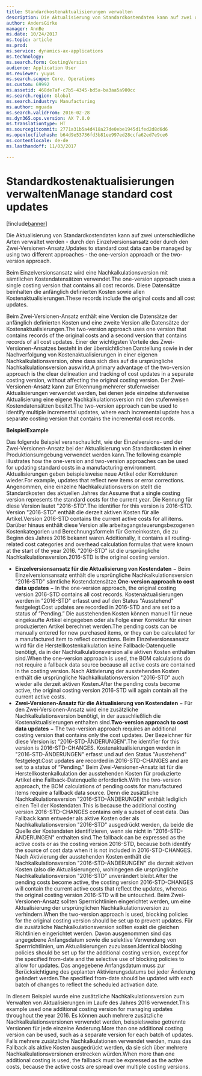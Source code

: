 ```yaml
---
title: Standardkostenaktualisierungen verwalten
description: Die Aktualisierung von Standardkostendaten kann auf zwei unterschiedliche Arten verwaltet werden - durch den Einzelversionsansatz oder durch den Zwei-Versionen-Ansatz.
author: AndersGirke
manager: AnnBe
ms.date: 10/24/2017
ms.topic: article
ms.prod: 
ms.service: dynamics-ax-applications
ms.technology: 
ms.search.form: CostingVersion
audience: Application User
ms.reviewer: yuyus
ms.search.scope: Core, Operations
ms.custom: 69992
ms.assetid: 468de7af-c7b5-4345-bd5a-ba3aa5a900cc
ms.search.region: Global
ms.search.industry: Manufacturing
ms.author: mguada
ms.search.validFrom: 2016-02-28
ms.dyn365.ops.version: AX 7.0.0
ms.translationtype: HT
ms.sourcegitcommit: 2771a31b5a4d418a27de0ebe1945d1fed2d8d6d6
ms.openlocfilehash: b64d9e53736fd3b81ee997ed28ccfa62ed7e9ce6
ms.contentlocale: de-de
ms.lasthandoff: 11/03/2017

---
```


# <a name="manage-standard-cost-updates"></a><span data-ttu-id="dfdf7-103">Standardkostenaktualisierungen verwalten</span><span class="sxs-lookup"><span data-stu-id="dfdf7-103">Manage standard cost updates</span></span>

[!include[banner](../includes/banner.md)]


<span data-ttu-id="dfdf7-104">Die Aktualisierung von Standardkostendaten kann auf zwei unterschiedliche Arten verwaltet werden - durch den Einzelversionsansatz oder durch den Zwei-Versionen-Ansatz.</span><span class="sxs-lookup"><span data-stu-id="dfdf7-104">Updates to standard cost data can be managed by using two different approaches - the one-version approach or the two-version approach.</span></span> 

<span data-ttu-id="dfdf7-105">Beim Einzelversionsansatz wird eine Nachkalkulationsversion mit sämtlichen Kostendatensätzen verwendet.</span><span class="sxs-lookup"><span data-stu-id="dfdf7-105">The one-version approach uses a single costing version that contains all cost records.</span></span> <span data-ttu-id="dfdf7-106">Diese Datensätze beinhalten die anfänglich definierten Kosten sowie allen Kostenaktualisierungen.</span><span class="sxs-lookup"><span data-stu-id="dfdf7-106">These records include the original costs and all cost updates.</span></span>

<span data-ttu-id="dfdf7-107">Beim Zwei-Versionen-Ansatz enthält eine Version die Datensätze der anfänglich definierten Kosten und eine zweite Version alle Datensätze der Kostenaktualisierungen.</span><span class="sxs-lookup"><span data-stu-id="dfdf7-107">The two-version approach uses one version that contains records of the original costs and a second version that contains records of all cost updates.</span></span> <span data-ttu-id="dfdf7-108">Einer der wichtigsten Vorteile des Zwei-Versionen-Ansatzes besteht in der übersichtlichen Darstellung sowie in der Nachverfolgung von Kostenaktualisierungen in einer eigenen Nachkalkulationsversion, ohne dass sich dies auf die ursprüngliche Nachkalkulationsversion auswirkt.</span><span class="sxs-lookup"><span data-stu-id="dfdf7-108">A primary advantage of the two-version approach is the clear delineation and tracking of cost updates in a separate costing version, without affecting the original costing version.</span></span> <span data-ttu-id="dfdf7-109">Der Zwei-Versionen-Ansatz kann zur Erkennung mehrerer stufenweiser Aktualisierungen verwendet werden, bei denen jede einzelne stufenweise Aktualisierung eine eigene Nachkalkulationsversion mit den stufenweisen Kostendatensätzen besitzt.</span><span class="sxs-lookup"><span data-stu-id="dfdf7-109">The two-version approach can be used to identify multiple incremental updates, where each incremental update has a separate costing version that contains the incremental cost records.</span></span> 

<span data-ttu-id="dfdf7-110">**Beispiel**</span><span class="sxs-lookup"><span data-stu-id="dfdf7-110">**Example**</span></span> 

<span data-ttu-id="dfdf7-111">Das folgende Beispiel veranschaulicht, wie der Einzelversions- und der Zwei-Versionen-Ansatz bei der Aktualisierung von Standardkosten in einer Produktionsumgebung verwendet werden kann.</span><span class="sxs-lookup"><span data-stu-id="dfdf7-111">The following example illustrates how the one-version and two-version approaches can be used for updating standard costs in a manufacturing environment.</span></span> <span data-ttu-id="dfdf7-112">Aktualisierungen geben beispielsweise neue Artikel oder Korrekturen wieder.</span><span class="sxs-lookup"><span data-stu-id="dfdf7-112">For example, updates that reflect new items or error corrections.</span></span> <span data-ttu-id="dfdf7-113">Angenommen, eine einzelne Nachkalkulationsversion stellt die Standardkosten des aktuellen Jahres dar.</span><span class="sxs-lookup"><span data-stu-id="dfdf7-113">Assume that a single costing version represents the standard costs for the current year.</span></span> <span data-ttu-id="dfdf7-114">Die Kennung für diese Version lautet "2016-STD".</span><span class="sxs-lookup"><span data-stu-id="dfdf7-114">The identifier for this version is 2016-STD.</span></span> <span data-ttu-id="dfdf7-115">Version "2016-STD" enthält die derzeit aktiven Kosten für alle Artikel.</span><span class="sxs-lookup"><span data-stu-id="dfdf7-115">Version 2016-STD contains the current active costs for all items.</span></span> <span data-ttu-id="dfdf7-116">Darüber hinaus enthält diese Version alle arbeitsgangsteuerungsbezogenen Kostenkategorien und Berechnungsformeln für Gemeinkosten, die zu Beginn des Jahres 2016 bekannt waren.</span><span class="sxs-lookup"><span data-stu-id="dfdf7-116">Additionally, it contains all routing-related cost categories and overhead calculation formulas that were known at the start of the year 2016.</span></span> <span data-ttu-id="dfdf7-117">"2016-STD" ist die ursprüngliche Nachkalkulationsversion.</span><span class="sxs-lookup"><span data-stu-id="dfdf7-117">2016-STD is the original costing version.</span></span>

-   <span data-ttu-id="dfdf7-118">**Einzelversionsansatz für die Aktualisierung von Kostendaten** − Beim Einzelversionsansatz enthält die ursprüngliche Nachkalkulationsversion "2016-STD" sämtliche Kostendatensätze.</span><span class="sxs-lookup"><span data-stu-id="dfdf7-118">**One-version approach to cost data updates** − In the one-version approach, the original costing version 2016-STD contains all cost records.</span></span> <span data-ttu-id="dfdf7-119">Kostenaktualisierungen werden in "2016-STD" erfasst und auf den Status "Ausstehend" festgelegt.</span><span class="sxs-lookup"><span data-stu-id="dfdf7-119">Cost updates are recorded in 2016-STD and are set to a status of ”Pending.”</span></span> <span data-ttu-id="dfdf7-120">Die ausstehenden Kosten können manuell für neue eingekaufte Artikel eingegeben oder als Folge einer Korrektur für einen produzierten Artikel berechnet werden.</span><span class="sxs-lookup"><span data-stu-id="dfdf7-120">The pending costs can be manually entered for new purchased items, or they can be calculated for a manufactured item to reflect corrections.</span></span> <span data-ttu-id="dfdf7-121">Beim Einzelversionsansatz wird für die Herstellkostenkalkulation keine Fallback-Datenquelle benötigt, da in der Nachkalkulationsversion alle aktiven Kosten enthalten sind.</span><span class="sxs-lookup"><span data-stu-id="dfdf7-121">When the one-version approach is used, the BOM calculations do not require a fallback data source because all active costs are contained in the costing version.</span></span> <span data-ttu-id="dfdf7-122">Nach Aktivierung der ausstehenden Kosten enthält die ursprüngliche Nachkalkulationsversion "2016-STD" auch wieder alle derzeit aktiven Kosten.</span><span class="sxs-lookup"><span data-stu-id="dfdf7-122">After the pending costs become active, the original costing version 2016-STD will again contain all the current active costs.</span></span>
-   <span data-ttu-id="dfdf7-123">**Zwei-Versionen-Ansatz für die Aktualisierung von Kostendaten** − Für den Zwei-Versionen-Ansatz wird eine zusätzliche Nachkalkulationsversion benötigt, in der ausschließlich die Kostenaktualisierungen enthalten sind.</span><span class="sxs-lookup"><span data-stu-id="dfdf7-123">**Two-version approach to cost data updates** − The two-version approach requires an additional costing version that contains only the cost updates.</span></span> <span data-ttu-id="dfdf7-124">Der Bezeichner für diese Version ist "2016-STD-ÄNDERUNGEN".</span><span class="sxs-lookup"><span data-stu-id="dfdf7-124">The identifier for this version is 2016-STD-CHANGES.</span></span> <span data-ttu-id="dfdf7-125">Kostenaktualisierungen werden in "2016-STD-ÄNDERUNGEN" erfasst und auf den Status "Ausstehend" festgelegt.</span><span class="sxs-lookup"><span data-stu-id="dfdf7-125">Cost updates are recorded in 2016-STD-CHANGES and are set to a status of “Pending.”</span></span> <span data-ttu-id="dfdf7-126">Beim Zwei-Versionen-Ansatz ist für die Herstellkostenkalkulation der ausstehenden Kosten für produzierte Artikel eine Fallback-Datenquelle erforderlich.</span><span class="sxs-lookup"><span data-stu-id="dfdf7-126">With the two-version approach, the BOM calculations of pending costs for manufactured items require a fallback data source.</span></span> <span data-ttu-id="dfdf7-127">Denn die zusätzliche Nachkalkulationsversion "2016-STD-ÄNDERUNGEN" enthält lediglich einen Teil der Kostendaten.</span><span class="sxs-lookup"><span data-stu-id="dfdf7-127">This is because the additional costing version 2016-STD-CHANGES contains only a subset of cost data.</span></span> <span data-ttu-id="dfdf7-128">Das Fallback kann entweder als aktive Kosten oder als Nachkalkulationsversion "2016-STD" ausgedrückt werden, da beide die Quelle der Kostendaten identifizieren, wenn sie nicht in "2016-STD-ÄNDERUNGEN" enthalten sind.</span><span class="sxs-lookup"><span data-stu-id="dfdf7-128">The fallback can be expressed as the active costs or as the costing version 2016-STD, because both identify the source of cost data when it is not included in 2016-STD-CHANGES.</span></span> <span data-ttu-id="dfdf7-129">Nach Aktivierung der ausstehenden Kosten enthält die Nachkalkulationsversion "2016-STD-ÄNDERUNGEN" die derzeit aktiven Kosten (also die Aktualisierungen), wohingegen die ursprüngliche Nachkalkulationsversion "2016-STD" unverändert bleibt.</span><span class="sxs-lookup"><span data-stu-id="dfdf7-129">After the pending costs become active, the costing version 2016-STD-CHANGES will contain the current active costs that reflect the updates, whereas the original costing version 2016-STD will be untouched.</span></span> <span data-ttu-id="dfdf7-130">Beim Zwei-Versionen-Ansatz sollten Sperrrichtlinien eingerichtet werden, um eine Aktualisierung der ursprünglichen Nachkalkulationsversion zu verhindern.</span><span class="sxs-lookup"><span data-stu-id="dfdf7-130">When the two-version approach is used, blocking policies for the original costing version should be set up to prevent updates.</span></span> <span data-ttu-id="dfdf7-131">Für die zusätzliche Nachkalkulationsversion sollten exakt die gleichen Richtlinien eingerichtet werden. Davon ausgenommen sind das angegebene Anfangsdatum sowie die selektive Verwendung von Sperrrichtlinien, um Aktualisierungen zuzulassen.</span><span class="sxs-lookup"><span data-stu-id="dfdf7-131">Identical blocking policies should be set up for the additional costing version, except for the specified from-date and the selective use of blocking policies to allow for updates.</span></span> <span data-ttu-id="dfdf7-132">Das angegebene Anfangsdatum muss zur Berücksichtigung des geplanten Aktivierungsdatums bei jeder Änderung geändert werden.</span><span class="sxs-lookup"><span data-stu-id="dfdf7-132">The specified from-date should be updated with each batch of changes to reflect the scheduled activation date.</span></span>

<span data-ttu-id="dfdf7-133">In diesem Beispiel wurde eine zusätzliche Nachkalkulationsversion zum Verwalten von Aktualisierungen im Laufe des Jahres 2016 verwendet.</span><span class="sxs-lookup"><span data-stu-id="dfdf7-133">This example used one additional costing version for managing updates throughout the year 2016.</span></span> <span data-ttu-id="dfdf7-134">Es können auch mehrere zusätzliche Nachkalkulationsversionen verwendet werden, beispielsweise getrennte Versionen für jede einzelne Änderung.</span><span class="sxs-lookup"><span data-stu-id="dfdf7-134">More than one additional costing version can be used, such as a separate version for each batch of updates.</span></span> <span data-ttu-id="dfdf7-135">Falls mehrere zusätzliche Nachkalkulationen verwendet werden, muss das Fallback als aktive Kosten ausgedrückt werden, da sie sich über mehrere Nachkalkulationsversionen erstrecken würden.</span><span class="sxs-lookup"><span data-stu-id="dfdf7-135">When more than one additional costing is used, the fallback must be expressed as the active costs, because the active costs are spread over multiple costing versions.</span></span>






